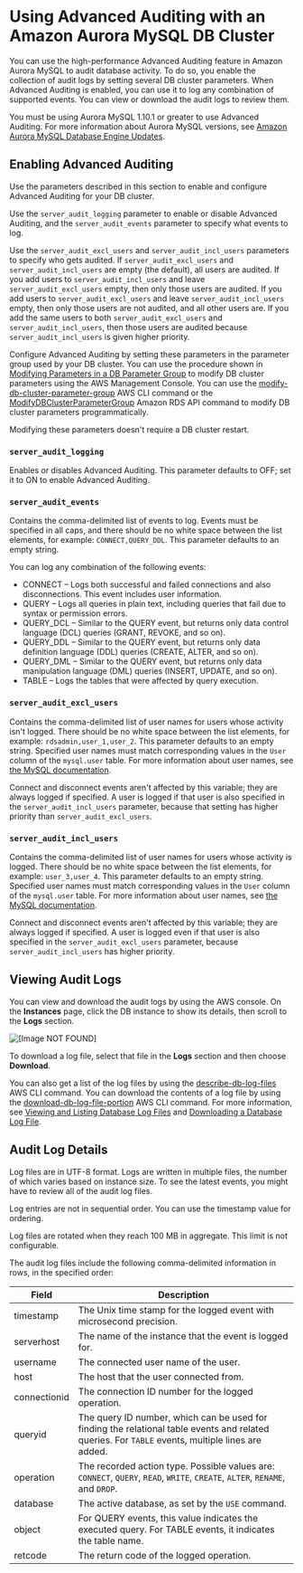 # Using Advanced Auditing with an Amazon Aurora MySQL DB Cluster<a name="AuroraMySQL.Auditing"></a>

You can use the high\-performance Advanced Auditing feature in Amazon Aurora MySQL to audit database activity\. To do so, you enable the collection of audit logs by setting several DB cluster parameters\. When Advanced Auditing is enabled, you can use it to log any combination of supported events\. You can view or download the audit logs to review them\.

You must be using Aurora MySQL 1\.10\.1 or greater to use Advanced Auditing\. For more information about Aurora MySQL versions, see [Amazon Aurora MySQL Database Engine Updates](AuroraMySQL.Updates.md)\.

## Enabling Advanced Auditing<a name="AuroraMySQL.Auditing.Enable"></a>

Use the parameters described in this section to enable and configure Advanced Auditing for your DB cluster\. 

Use the `server_audit_logging` parameter to enable or disable Advanced Auditing, and the `server_audit_events` parameter to specify what events to log\. 

Use the `server_audit_excl_users` and `server_audit_incl_users` parameters to specify who gets audited\. If `server_audit_excl_users` and `server_audit_incl_users` are empty \(the default\), all users are audited\. If you add users to `server_audit_incl_users` and leave `server_audit_excl_users` empty, then only those users are audited\. If you add users to `server_audit_excl_users` and leave `server_audit_incl_users` empty, then only those users are not audited, and all other users are\. If you add the same users to both `server_audit_excl_users` and `server_audit_incl_users`, then those users are audited because `server_audit_incl_users` is given higher priority\.

Configure Advanced Auditing by setting these parameters in the parameter group used by your DB cluster\. You can use the procedure shown in [Modifying Parameters in a DB Parameter Group](USER_WorkingWithParamGroups.md#USER_WorkingWithParamGroups.Modifying) to modify DB cluster parameters using the AWS Management Console\. You can use the [modify\-db\-cluster\-parameter\-group](http://docs.aws.amazon.com/cli/latest/reference/rds/modify-db-cluster-parameter-group.html) AWS CLI command or the [ModifyDBClusterParameterGroup](http://docs.aws.amazon.com/AmazonRDS/latest/APIReference/API_ModifyDBClusterParameterGroup.html) Amazon RDS API command to modify DB cluster parameters programmatically\.

Modifying these parameters doesn't require a DB cluster restart\.

### `server_audit_logging`<a name="AuroraMySQL.Auditing.Enable.server_audit_logging"></a>

Enables or disables Advanced Auditing\. This parameter defaults to OFF; set it to ON to enable Advanced Auditing\.  

### `server_audit_events`<a name="AuroraMySQL.Auditing.Enable.server_audit_events"></a>

Contains the comma\-delimited list of events to log\. Events must be specified in all caps, and there should be no white space between the list elements, for example: `CONNECT,QUERY_DDL`\. This parameter defaults to an empty string\.

You can log any combination of the following events: 
+ CONNECT – Logs both successful and failed connections and also disconnections\. This event includes user information\.
+ QUERY – Logs all queries in plain text, including queries that fail due to syntax or permission errors\.
+ QUERY\_DCL – Similar to the QUERY event, but returns only data control language \(DCL\) queries \(GRANT, REVOKE, and so on\)\.
+ QUERY\_DDL – Similar to the QUERY event, but returns only data definition language \(DDL\) queries \(CREATE, ALTER, and so on\)\.
+ QUERY\_DML – Similar to the QUERY event, but returns only data manipulation language \(DML\) queries \(INSERT, UPDATE, and so on\)\.
+ TABLE – Logs the tables that were affected by query execution\.

### `server_audit_excl_users`<a name="AuroraMySQL.Auditing.Enable.server_audit_excl_users"></a>

Contains the comma\-delimited list of user names for users whose activity isn't logged\. There should be no white space between the list elements, for example: `rdsadmin,user_1,user_2`\. This parameter defaults to an empty string\. Specified user names must match corresponding values in the `User` column of the `mysql.user` table\. For more information about user names, see [the MySQL documentation](https://dev.mysql.com/doc/refman/5.6/en/user-names.html)\.

Connect and disconnect events aren't affected by this variable; they are always logged if specified\. A user is logged if that user is also specified in the `server_audit_incl_users` parameter, because that setting has higher priority than `server_audit_excl_users`\.

### `server_audit_incl_users`<a name="AuroraMySQL.Auditing.Enable.server_audit_incl_users"></a>

Contains the comma\-delimited list of user names for users whose activity is logged\. There should be no white space between the list elements, for example: `user_3,user_4`\. This parameter defaults to an empty string\. Specified user names must match corresponding values in the `User` column of the `mysql.user` table\. For more information about user names, see [the MySQL documentation](https://dev.mysql.com/doc/refman/5.6/en/user-names.html)\.

Connect and disconnect events aren't affected by this variable; they are always logged if specified\. A user is logged even if that user is also specified in the `server_audit_excl_users` parameter, because `server_audit_incl_users` has higher priority\.  

## Viewing Audit Logs<a name="AuroraMySQL.Auditing.View"></a>

You can view and download the audit logs by using the AWS console\. On the **Instances** page, click the DB instance to show its details, then scroll to the **Logs** section\.

![\[Image NOT FOUND\]](http://docs.aws.amazon.com/AmazonRDS/latest/UserGuide/images/aurora-log.png)

To download a log file, select that file in the **Logs** section and then choose **Download**\.

You can also get a list of the log files by using the [describe\-db\-log\-files](http://docs.aws.amazon.com/cli/latest/reference/rds/describe-db-log-files.html) AWS CLI command\. You can download the contents of a log file by using the [download\-db\-log\-file\-portion](http://docs.aws.amazon.com/cli/latest/reference/rds/download-db-log-file-portion.html) AWS CLI command\. For more information, see [Viewing and Listing Database Log Files](USER_LogAccess.md#USER_LogAccess.Procedural.Viewing) and [Downloading a Database Log File](USER_LogAccess.md#USER_LogAccess.Procedural.Downloading)\.

## Audit Log Details<a name="AuroraMySQL.Auditing.Logs"></a>

Log files are in UTF\-8 format\. Logs are written in multiple files, the number of which varies based on instance size\. To see the latest events, you might have to review all of the audit log files\. 

Log entries are not in sequential order\. You can use the timestamp value for ordering\. 

Log files are rotated when they reach 100 MB in aggregate\. This limit is not configurable\.

The audit log files include the following comma\-delimited information in rows, in the specified order:


| Field | Description | 
| --- | --- | 
|  timestamp  |  The Unix time stamp for the logged event with microsecond precision\.  | 
|  serverhost  |  The name of the instance that the event is logged for\.  | 
|  username  |  The connected user name of the user\.  | 
|  host  |  The host that the user connected from\.  | 
|  connectionid  |  The connection ID number for the logged operation\.  | 
|  queryid  |  The query ID number, which can be used for finding the relational table events and related queries\. For `TABLE` events, multiple lines are added\.  | 
|  operation  |  The recorded action type\. Possible values are: `CONNECT`, `QUERY`, `READ`, `WRITE`, `CREATE`, `ALTER`, `RENAME`, and `DROP`\.  | 
|  database  |  The active database, as set by the `USE` command\.  | 
|  object  |  For QUERY events, this value indicates the executed query\. For TABLE events, it indicates the table name\.  | 
|  retcode  |  The return code of the logged operation\.  | 